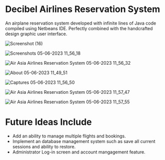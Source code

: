 # Decibel Airlines Reservation System
An airplane reservation system developed with infinite lines of Java code compiled using Netbeans IDE. Perfectly combined with the handcrafted design graphic user interface. 

![Screenshot (16)](https://github.com/piyushsinghgaur/Airlines_Reservation_System/assets/96806312/ee80ee0c-d4b0-43a2-8de6-64c11820302d)


![Screenshots 05-06-2023 11_56_18](https://github.com/piyushsinghgaur/Airlines_Reservation_System/assets/96806312/dc4aa296-ef28-4569-8dbc-c8fd703a8d72)

![Air Asia Airlines Reservation System 05-06-2023 11_56_32](https://github.com/piyushsinghgaur/Airlines_Reservation_System/assets/96806312/58540c23-1498-4681-bae5-1ba126f395b2)

![About 05-06-2023 11_49_51](https://github.com/piyushsinghgaur/Airlines_Reservation_System/assets/96806312/71ae0908-67be-4b14-81d2-2b5424ca7f0b)


![Captures 05-06-2023 11_56_50](https://github.com/piyushsinghgaur/Airlines_Reservation_System/assets/96806312/25f70931-ad48-495c-9e82-e90e6e7c478d)


![Air Asia Airlines Reservation System 05-06-2023 11_57_47](https://github.com/piyushsinghgaur/Airlines_Reservation_System/assets/96806312/7559e567-aa65-4906-948c-c0dbe029ff8d)

![Air Asia Airlines Reservation System 05-06-2023 11_57_55](https://github.com/piyushsinghgaur/Airlines_Reservation_System/assets/96806312/991d0079-0fde-4750-a6cb-4063ec5cd0e4)



# Future Ideas Include

* Add an ability to manage multiple flights and bookings.
* Implement an database management system such as save all current sessions and ability to restore.
* Administrator Log-in screen and account mangagement feature.

